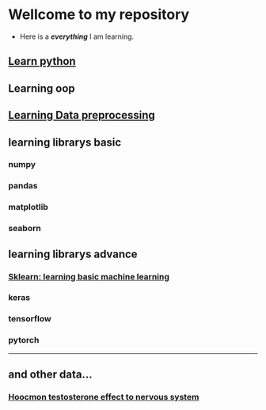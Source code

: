 # Wellcome to my repository
- Here is a ***everything*** I am learning.
## [Learn python](learn_python/readme.md)

## Learning oop

## [Learning Data preprocessing](learn_ml/readme.md)

## learning librarys basic

###  numpy

### pandas

### matplotlib

### seaborn

## learning librarys advance

### [Sklearn: learning basic machine learning](learn_sklearn/readme.md)

### keras

### tensorflow

### pytorch

---
##  and other data...
### [Hoocmon testosterone effect to nervous system](TesEffectToNervousSystem/readme.md)
